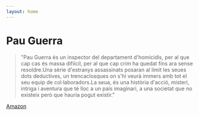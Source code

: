 ```yaml
---
layout: home
---
```


# Pau Guerra

> "Pau Guerra és un inspector del departament d'homicidis, per al que  cap cas és massa difiícil, per al que cap crim ha quedat fins ara sense  resoldre.Una sèrie d'estranys assassinats posaran al límit les seues  dots deductives, un trencaclosques on s'hi veurà immers amb tot el seu  equip de col·laboradors.La seua, és una història d'acció, misteri,  intriga i aventura que té lloc a un país imaginari, a una societat que  no existeix però que hauria pogut existir."

[Amazon](https://www.amazon.com/Pau-Guerra-inspector-dhomicidis-Catalan/dp/197676002X)